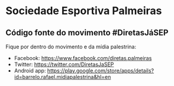 Sociedade Esportiva Palmeiras
=============================

Código fonte do movimento #DiretasJáSEP
---------------------------------------

Fique por dentro do movimento e da mídia palestrina:
* Facebook: https://www.facebook.com/diretas.palmeiras
* Twitter: https://twitter.com/DiretasJaSEP
* Android app: https://play.google.com/store/apps/details?id=barrelo.rafael.midiapalestrina&hl=en